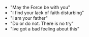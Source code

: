 * "May the Force be with you"
* "I find your lack of faith disturbing"
* "I am your father"
* "Do or do not. There is no try"
* "Ive got a bad feeling about this"
